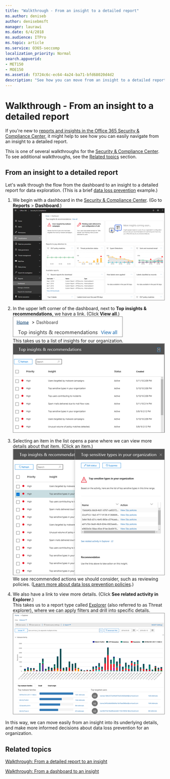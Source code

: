 ```yaml
---
title: "Walkthrough - From an insight to a detailed report"
ms.author: deniseb
author: denisebmsft
manager: laurawi
ms.date: 6/4/2018
ms.audience: ITPro
ms.topic: article
ms.service: O365-seccomp
localization_priority: Normal
search.appverid:
- MET150
- MOE150
ms.assetid: f3724c6c-ec64-4a24-ba71-bfd68020d4d2
description: "See how you can move from an insight to a detailed report in the Security &amp; Compliance Center through a data loss prevention example."
---
```


# Walkthrough - From an insight to a detailed report

If you're new to [reports and insights in the Office 365 Security &amp; Compliance Center](reports-and-insights-in-security-and-compliance.md), it might help to see how you can easily navigate from an insight to a detailed report. 
  
This is one of several walkthroughs for the [Security &amp; Compliance Center](https://protection.office.com). To see additional walkthroughs, see the [Related topics](#related-topics) section. 
  
## From an insight to a detailed report

Let's walk through the flow from the dashboard to an insight to a detailed report for data exploration. (This is a brief [data loss prevention](data-loss-prevention-policies.md) example.) 
  
1. We begin with a dashboard in the [Security &amp; Compliance Center](https://protection.office.com). (Go to **Reports** \> **Dashboard**.)<br/>![In the Security &amp; Compliance Center, choose Reports \> Dashboard](media/2a668c3d-3fa3-4e37-8149-46989b33ae8c.png)
  
2. In the upper left corner of the dashboard, next to **Top insights &amp; recommendations**, we have a link. (Click **View all**.)<br/>![In the Security &amp; Compliance Center, choose Reports \> Dashboard to see your top insights](media/9bb64e11-494f-40a4-ab3d-8d3c7789f300.png)<br/>This takes us to a list of insights for our organization.<br/>![In the Security &amp; Compliance Center, you can view all insights in a list](media/1289af77-bf5a-444a-97a1-03d8a83f75a9.png)
  
3. Selecting an item in the list opens a pane where we can view more details about that item. (Click an item.)<br/>![Details for a selected insight](media/dcbb389f-23b0-4031-b789-4a49068af85a.png)<br/>We see recommended actions we should consider, such as reviewing policies. ([Learn more about data loss prevention policies](data-loss-prevention-policies.md).)
    
4. We also have a link to view more details. (Click **See related activity in Explorer**.)<br/>This takes us to a report type called [Explorer](use-explorer-in-security-and-compliance.md) (also referred to as Threat explorer), where we can apply filters and drill into specific details.<br/>![Explorer view with more detail about a selected insight](media/3ad15b15-7158-44b7-beda-013351bd868e.png)
  
In this way, we can move easily from an insight into its underlying details, and make more informed decisions about data loss prevention for an organization.
  
## Related topics

[Walkthrough: From a detailed report to an insight](from-a-detailed-report-to-an-insight.md)
  
[Walkthrough: From a dashboard to an insight](from-a-dashboard-to-an-insight.md)
  

